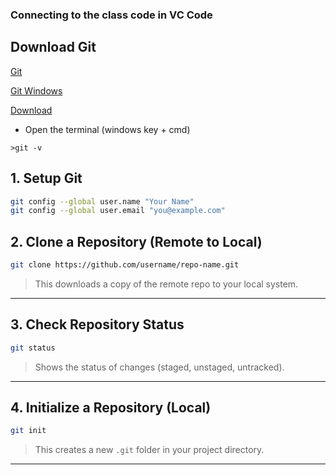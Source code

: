 ### Connecting to the class code in VC Code

## Download Git

[Git](https://git-scm.com/downloads)

[Git Windows](https://git-scm.com/downloads/win)

[Download](https://github.com/git-for-windows/git/releases/download/v2.49.0.windows.1/Git-2.49.0-64-bit.exe)

- Open the terminal (windows key + cmd)

```
>git -v
```

## 1. Setup Git

```bash
git config --global user.name "Your Name"
git config --global user.email "you@example.com"
```



## 2. Clone a Repository (Remote to Local)

```bash
git clone https://github.com/username/repo-name.git
```

> This downloads a copy of the remote repo to your local system.

---

## 3. Check Repository Status

```bash
git status
```

> Shows the status of changes (staged, unstaged, untracked).

---

## 4. Initialize a Repository (Local)

```bash
git init
```

> This creates a new `.git` folder in your project directory.

---